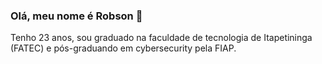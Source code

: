 ### Olá, meu nome é Robson 👋
Tenho 23 anos, sou graduado na faculdade de tecnologia de Itapetininga (FATEC) e pós-graduando em cybersecurity pela FIAP.
